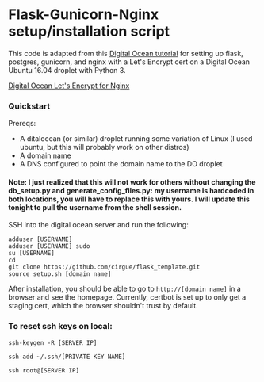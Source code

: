 # Flask-Gunicorn-Nginx setup/installation script
This code is adapted from this [Digital Ocean tutorial](https://www.digitalocean.com/community/tutorials/how-to-serve-flask-applications-with-gunicorn-and-nginx-on-ubuntu-16-04#create-a-systemd-unit-file) for setting up flask, postgres, gunicorn, and nginx with a Let's Encrypt cert on a Digital Ocean Ubuntu 16.04 droplet with Python 3.

[Digital Ocean Let's Encrypt for Nginx](https://www.digitalocean.com/community/tutorials/how-to-secure-nginx-with-let-s-encrypt-on-ubuntu-16-04)


### Quickstart
Prereqs:
- A ditalocean (or similar) droplet running some variation of Linux (I used ubuntu, but this will probably work on other distros)
- A domain name
- A DNS configured to point the domain name to the DO droplet

#### Note: I just realized that this will not work for others without changing the db_setup.py and generate_config_files.py: my username is hardcoded in both locations, you will have to replace this with yours. I will update this tonight to pull the username from the shell session. 

SSH into the digital ocean server and run the following:

```
adduser [USERNAME]
adduser [USERNAME] sudo
su [USERNAME]
cd
git clone https://github.com/cirgue/flask_template.git
source setup.sh [domain name]
```

After installation, you should be able to go to `http://[domain name]` in a browser and see the homepage. Currently, certbot is set up to only get a staging cert, which the browser shouldn't trust by default.

### To reset ssh keys on local:

`ssh-keygen -R [SERVER IP]`

`ssh-add ~/.ssh/[PRIVATE KEY NAME]`

`ssh root@[SERVER IP]`

